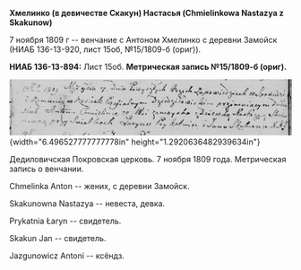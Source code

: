 **Хмелинко (в девичестве Скакун) Настасья (Chmielinkowa Nastazya z
Skakunow)**

7 ноября 1809 г -- венчание с Антоном Хмелинко с деревни Замойск (НИАБ
136-13-920, лист 15об, №15/1809-б (ориг)).

**НИАБ 136-13-894:** Лист 15об. **Метрическая запись №15/1809-б
(ориг).**

![](./media/76e453c363c32a186e6ff3bab0c76e739f123d92.png){width="6.496527777777778in"
height="1.2920636482939634in"}

Дедиловичская Покровская церковь. 7 ноября 1809 года. Метрическая запись
о венчании.

Chmelinka Anton -- жених, с деревни Замойск.

Skakunowna Nastazya -- невеста, девка.

Prykatnia Łaryn -- свидетель.

Skakun Jan -- свидетель.

Jazgunowicz Antoni -- ксёндз.

